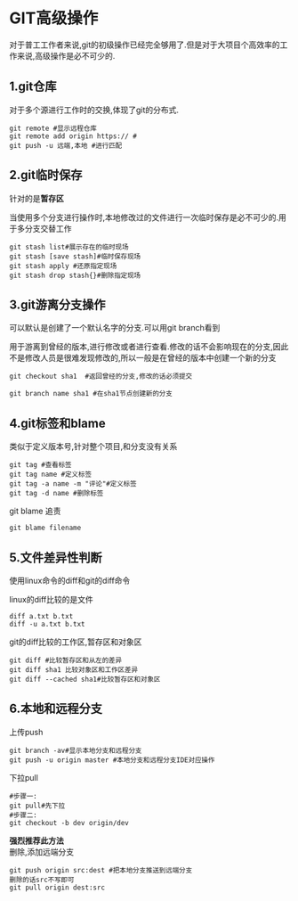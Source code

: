 # GIT高级操作
对于普工工作者来说,git的初级操作已经完全够用了.但是对于大项目个高效率的工作来说,高级操作是必不可少的.


## **1.git仓库**
对于多个源进行工作时的交换,体现了git的分布式.
```
git remote #显示远程仓库
git remote add origin https:// #
git push -u 远端,本地 #进行匹配
```
## **2.git临时保存**
针对的是**暂存区**  

当使用多个分支进行操作时,本地修改过的文件进行一次临时保存是必不可少的.用于多分支交替工作
```
git stash list#展示存在的临时现场
git stash [save stash]#临时保存现场
git stash apply #还原指定现场
git stash drop stash{}#删除指定现场
```
## **3.git游离分支操作**
可以默认是创建了一个默认名字的分支.可以用git branch看到  

用于游离到曾经的版本,进行修改或者进行查看.修改的话不会影响现在的分支,因此不是修改人员是很难发现修改的,所以一般是在曾经的版本中创建一个新的分支
```
git checkout sha1  #返回曾经的分支,修改的话必须提交
```
```
git branch name sha1 #在sha1节点创建新的分支
```
## **4.git标签和blame**

类似于定义版本号,针对整个项目,和分支没有关系

```
git tag #查看标签
git tag name #定义标签
git tag -a name -m "评论"#定义标签
git tag -d name #删除标签
```
git blame 追责
```
git blame filename 
```

## **5.文件差异性判断**

使用linux命令的diff和git的diff命令  

linux的diff比较的是文件

```
diff a.txt b.txt
diff -u a.txt b.txt
```

git的diff比较的工作区,暂存区和对象区

```
git diff #比较暂存区和从左的差异
git diff sha1 比较对象区和工作区差异
git diff --cached sha1#比较暂存区和对象区
```
## **6.本地和远程分支**

上传push
```
git branch -av#显示本地分支和远程分支
git push -u origin master #本地分支和远程分支IDE对应操作
```
下拉pull
```
#步骤一:
git pull#先下拉
#步骤二:
git checkout -b dev origin/dev 
```
**强烈推荐此方法**  
删除,添加远端分支
```
git push origin src:dest #把本地分支推送到远端分支
删除的话src不写即可
git pull origin dest:src
```
